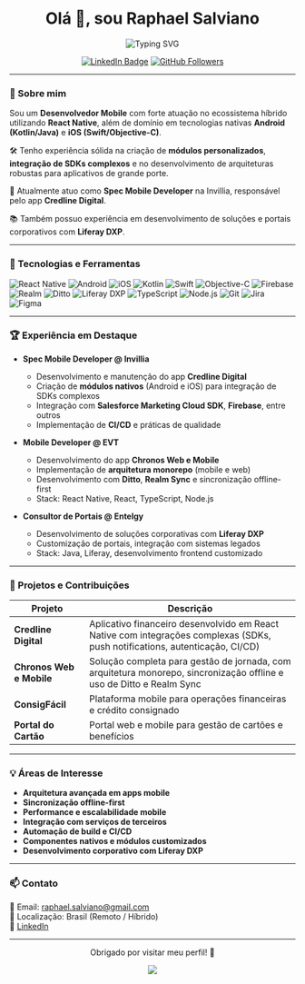 <h1 align="center">Olá 👋, sou Raphael Salviano</h1>

<p align="center">
  <img src="https://readme-typing-svg.demolab.com/?lines=Desenvolvedor+Mobile+Especialista;React+Native+%7C+Android+%7C+iOS;Módulos+Nativos+e+Integração+de+SDKs;Bem-vindo+ao+meu+GitHub!" alt="Typing SVG" />
</p>

<p align="center">
  <a href="https://www.linkedin.com/in/raphaelsalviano/"><img src="https://img.shields.io/badge/LinkedIn-blue?logo=linkedin&logoColor=white" alt="LinkedIn Badge"/></a>
  <a href="https://github.com/raphaelsalviano"><img src="https://img.shields.io/github/followers/raphaelsalviano?label=Follow&style=social" alt="GitHub Followers" /></a>
</p>

---

### 🚀 Sobre mim

Sou um **Desenvolvedor Mobile** com forte atuação no ecossistema híbrido utilizando **React Native**, além de domínio em tecnologias nativas **Android (Kotlin/Java)** e **iOS (Swift/Objective-C)**.

🛠️ Tenho experiência sólida na criação de **módulos personalizados**, **integração de SDKs complexos** e no desenvolvimento de arquiteturas robustas para aplicativos de grande porte.

💼 Atualmente atuo como **Spec Mobile Developer** na Invillia, responsável pelo app **Credline Digital**.

📚 Também possuo experiência em desenvolvimento de soluções e portais corporativos com **Liferay DXP**.

---

### 🧰 Tecnologias e Ferramentas

![React Native](https://img.shields.io/badge/-React%20Native-05122A?style=flat&logo=react)
![Android](https://img.shields.io/badge/-Android-05122A?style=flat&logo=android)
![iOS](https://img.shields.io/badge/-iOS-05122A?style=flat&logo=apple)
![Kotlin](https://img.shields.io/badge/-Kotlin-05122A?style=flat&logo=kotlin)
![Swift](https://img.shields.io/badge/-Swift-05122A?style=flat&logo=swift)
![Objective-C](https://img.shields.io/badge/-Objective--C-05122A?style=flat&logo=apple)
![Firebase](https://img.shields.io/badge/-Firebase-05122A?style=flat&logo=firebase)
![Realm](https://img.shields.io/badge/-Realm-05122A?style=flat&logo=realm)
![Ditto](https://img.shields.io/badge/-Ditto-05122A?style=flat)
![Liferay DXP](https://img.shields.io/badge/-Liferay%20DXP-05122A?style=flat)
![TypeScript](https://img.shields.io/badge/-TypeScript-05122A?style=flat&logo=typescript)
![Node.js](https://img.shields.io/badge/-Node.js-05122A?style=flat&logo=node.js)
![Git](https://img.shields.io/badge/-Git-05122A?style=flat&logo=git)
![Jira](https://img.shields.io/badge/-Jira-05122A?style=flat&logo=jira)
![Figma](https://img.shields.io/badge/-Figma-05122A?style=flat&logo=figma)

---

### 🏆 Experiência em Destaque

- **Spec Mobile Developer @ Invillia**  
  - Desenvolvimento e manutenção do app **Credline Digital**
  - Criação de **módulos nativos** (Android e iOS) para integração de SDKs complexos
  - Integração com **Salesforce Marketing Cloud SDK**, **Firebase**, entre outros
  - Implementação de **CI/CD** e práticas de qualidade

- **Mobile Developer @ EVT**  
  - Desenvolvimento do app **Chronos Web e Mobile**
  - Implementação de **arquitetura monorepo** (mobile e web)
  - Desenvolvimento com **Ditto**, **Realm Sync** e sincronização offline-first
  - Stack: React Native, React, TypeScript, Node.js

- **Consultor de Portais @ Entelgy**  
  - Desenvolvimento de soluções corporativas com **Liferay DXP**
  - Customização de portais, integração com sistemas legados
  - Stack: Java, Liferay, desenvolvimento frontend customizado

---

### 📌 Projetos e Contribuições

| Projeto | Descrição |
| ------- | --------- |
| **Credline Digital** | Aplicativo financeiro desenvolvido em React Native com integrações complexas (SDKs, push notifications, autenticação, CI/CD) |
| **Chronos Web e Mobile** | Solução completa para gestão de jornada, com arquitetura monorepo, sincronização offline e uso de Ditto e Realm Sync |
| **ConsigFácil** | Plataforma mobile para operações financeiras e crédito consignado |
| **Portal do Cartão** | Portal web e mobile para gestão de cartões e benefícios |

---

### 💡 Áreas de Interesse

- **Arquitetura avançada em apps mobile**  
- **Sincronização offline-first**  
- **Performance e escalabilidade mobile**  
- **Integração com serviços de terceiros**  
- **Automação de build e CI/CD**  
- **Componentes nativos e módulos customizados**  
- **Desenvolvimento corporativo com Liferay DXP**

---

### 📫 Contato

📧 Email: raphael.salviano@gmail.com  
📍 Localização: Brasil (Remoto / Híbrido)  
💬 [LinkedIn](https://www.linkedin.com/in/raphaelsalviano/)

---

<p align="center">Obrigado por visitar meu perfil! 🚀</p>

<p align="center">
  <img src="https://capsule-render.vercel.app/api?type=waving&color=gradient&height=120&section=footer"/>
</p>
